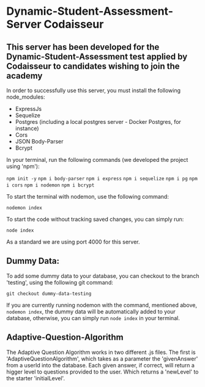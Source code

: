  # Dynamic-Student-Assessment-Server Codaisseur

 ## This server has been developed for the Dynamic-Student-Assessment test applied by Codaisseur to candidates wishing to join the academy

 In order to successfully use this server, you must install the following node_modules:

 - ExpressJs
 - Sequelize 
 - Postgres (including a local postgres server - Docker Postgres, for instance)
 - Cors 
 - JSON Body-Parser
 - Bcrypt

 In your terminal, run the following commands (we developed the project using 'npm'):

 `npm init -y`
 `npm i body-parser`
 `npm i express`
 `npm i sequelize`
 `npm i pg`
 `npm i cors`
 `npm i nodemon`
 `npm i bcrypt`

 To start the terminal with nodemon, use the following command:

 `nodemon index`
 
 To start the code without tracking saved changes, you can simply run:

 `node index`

 As a standard we are using port 4000 for this server.

## Dummy Data:

To add some dummy data to your database, you can checkout to the branch 'testing', using the following git command:

```
git checkout dummy-data-testing
```

If you are currently running nodemon with the command, mentioned above, `nodemon index`, the dummy data will be automatically added to your database, otherwise, you can simply run `node index` in your terminal. 

## Adaptive-Question-Algorithm

The Adaptive Question Algorithm works in two different .js files. The first is 'AdaptiveQuestionAlgorithm', which takes as a parameter the 'givenAnswer' from a userId into the database. Each given answer, if correct, will return a higger level to questions provided to the user. Which returns a 'newLevel' to the starter 'initialLevel'.



